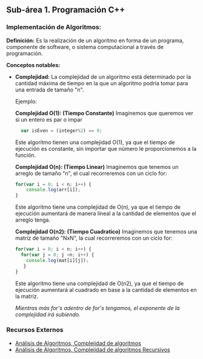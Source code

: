 ## Sub-área 1. Programación C++ ##

### Implementación de Algoritmos: ###
**Definición:** Es la realización de un algoritmo en forma de un programa, componente de software, o sistema computacional a través de programación.

**Conceptos notables:**
  - **Complejidad:** La complejidad de un algoritmo está determinado por la cantidad máxima de tiempo en la que un algoritmo podría tomar para una entrada de tamaño "n".
  
    Ejemplo:

    **Complejidad O(1): (Tiempo Constante)**
    Imaginemos que queremos ver si un entero es par o impar
    ```javascript
      var isEven = (integer%2) == 0; 
    ```
    Este algoritmo tienen una complejidad O(1), ya que el tiempo de ejecución es constante, sin importar que número le proporcionemos a la función.

    **Complejidad O(n): (Tiempo Linear)**
    Imaginemos que tenemos un arreglo de tamaño "n", el cual recorreremos con un ciclo for:
    ```javascript
    for(var i = 0; i < n; i++) {
        console.log(arr[i]);
    }
    ```
    Este algoritmo tiene una complejidad de O(n), ya que el tiempo de ejecución aumentará de manera líneal a la cantidad de elementos que el arreglo tenga.

    **Complejidad O(n2): (Tiempo Cuadratico)**
    Imaginemos que tenemos una matriz de tamaño "NxN", la cual recorreremos con un ciclo for:
    ```javascript
    for(var i = 0; i < n; i++) {
      for(var j = 0; j <n; i++) {
        console.log(mat[i][j]);
       }
    }
    ```
    Este algoritmo tiene una complejidad de O(n2), ya que el tiempo de ejecución aumentará al cuadrado en base a la cantidad de elementos en la matriz.

    _Mientras más for's adentro de for's tengamos, el exponente de la complejidad irá subiendo._


  
### Recursos Externos ###
- [Análisis de Algoritmos, Complejidad de algoritmos](https://www.youtube.com/watch?v=-OMysIB8FfY)
- [Análisis de Algoritmos, Complejidad de algoritmos Recursivos](https://www.youtube.com/watch?annotation_id=annotation_1360253565&feature=iv&src_vid=-OMysIB8FfY&v=fPc5-Cmztxc)
